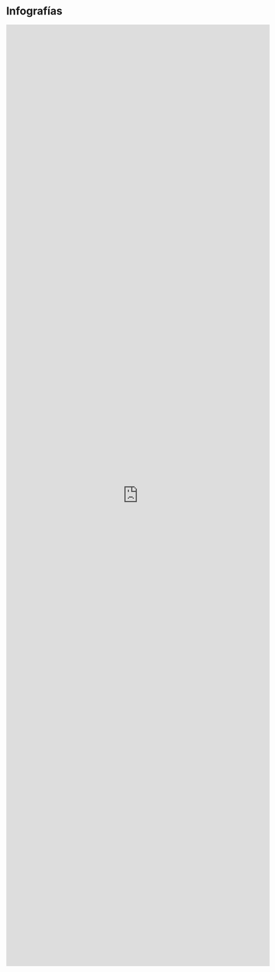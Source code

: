 # Infografías

<iframe src='https://list.ly/list/bbg/framed?embed_type=iframe&layout=gallery&per_page=25&show_list_headline=false&show_list_badges=false&show_list_stats=false&show_list_title=false&show_list_tools=false' seamless width=700 height=2500 style='border:none' scrolling=''/>
